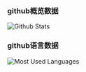 ### github概览数据
![Github Stats](https://github-readme-stats.vercel.app/api?username=AlaskaChinese&show_icons=true&theme=dark&count_private=true)

### github语言数据
![Most Used Languages](https://github-readme-stats.vercel.app/api/top-langs/?username=AlaskaChinese&theme=dark&layout=compact)

<!--
**AlaskaChinese/AlaskaChinese** is a ✨ _special_ ✨ repository because its `README.md` (this file) appears on your GitHub profile.

Here are some ideas to get you started:

- 🔭 I’m currently working on ...
- 🌱 I’m currently learning ...
- 👯 I’m looking to collaborate on ...
- 🤔 I’m looking for help with ...
- 💬 Ask me about ...
- 📫 How to reach me: ...
- 😄 Pronouns: ...
- ⚡ Fun fact: ...
-->
